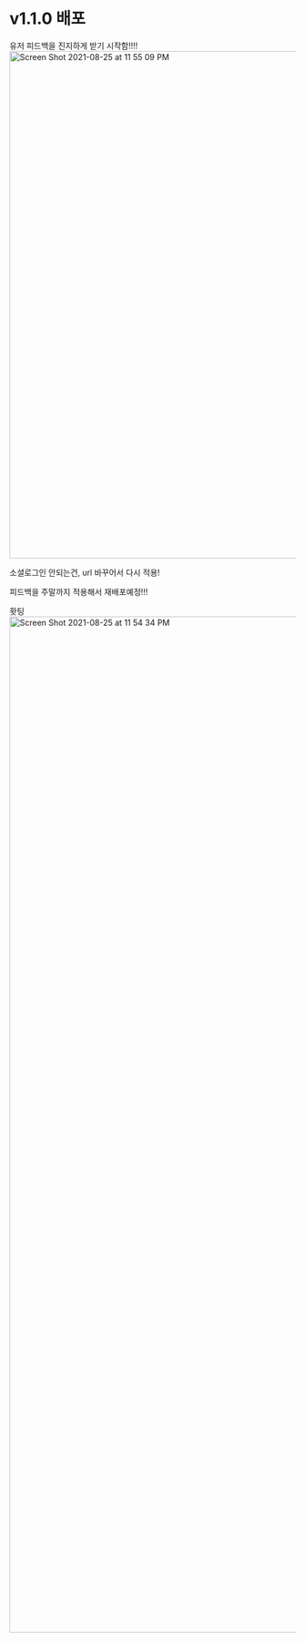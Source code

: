 # v1.1.0 배포

유저 피드백을 진지하게 받기 시작함!!!!
<img width="891" alt="Screen Shot 2021-08-25 at 11 55 09 PM" src="https://user-images.githubusercontent.com/62330320/130814079-02c97cd1-f3d5-481f-bd78-9cc71562d8e6.png">



소셜로그인 안되는건, url 바꾸어서 다시 적용!

피드백을 주말까지 적용해서 재배포예정!!!

홧팅
<img width="1784" alt="Screen Shot 2021-08-25 at 11 54 34 PM" src="https://user-images.githubusercontent.com/62330320/130813962-8587d148-17d5-4159-bf95-24b39f05edba.png">

